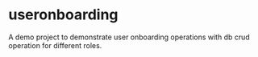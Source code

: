 # useronboarding
A demo project to demonstrate user onboarding operations with db crud operation for different roles.
